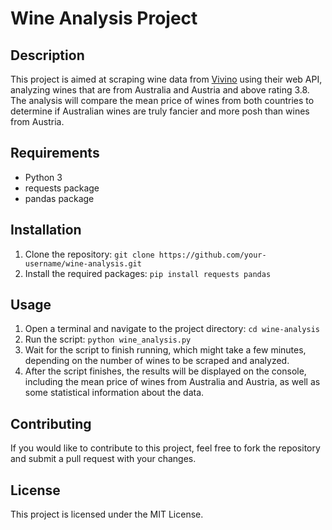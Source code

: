 # Wine Analysis Project

## Description

This project is aimed at scraping wine data from [Vivino](https://www.vivino.com/) using their web API, analyzing wines that are from Australia and Austria and above rating 3.8. The analysis will compare the mean price of wines from both countries to determine if Australian wines are truly fancier and more posh than wines from Austria.

## Requirements

-   Python 3
-   requests package
-   pandas package

## Installation

1.  Clone the repository: `git clone https://github.com/your-username/wine-analysis.git`
2.  Install the required packages: `pip install requests pandas`

## Usage

1.  Open a terminal and navigate to the project directory: `cd wine-analysis`
2.  Run the script: `python wine_analysis.py`
3.  Wait for the script to finish running, which might take a few minutes, depending on the number of wines to be scraped and analyzed.
4.  After the script finishes, the results will be displayed on the console, including the mean price of wines from Australia and Austria, as well as some statistical information about the data.

## Contributing

If you would like to contribute to this project, feel free to fork the repository and submit a pull request with your changes.

## License

This project is licensed under the MIT License.

